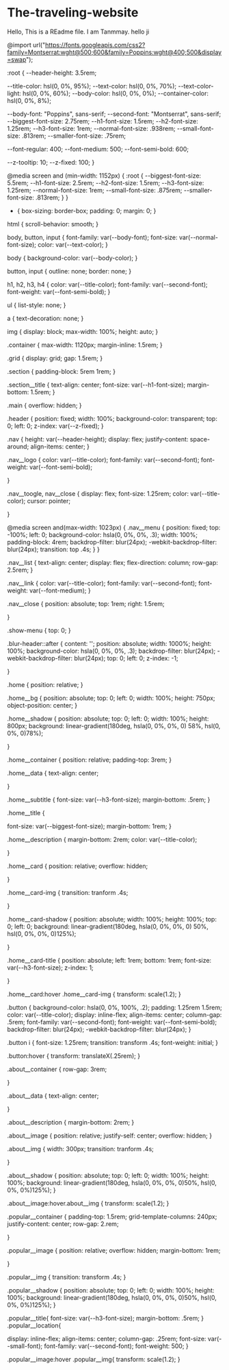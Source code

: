 # The-traveling-website
Hello, This is a REadme file.
I am Tanmmay. hello ji

@import url("https://fonts.googleapis.com/css2?family=Montserrat:wght@500;600&family=Poppins:wght@400;500&display=swap");


:root {
  --header-height: 3.5rem;


  --title-color: hsl(0, 0%, 95%);
  --text-color: hsl(0, 0%, 70%);
  --text-color-light: hsl(0, 0%, 60%);
  --body-color: hsl(0, 0%, 0%);
  --container-color: hsl(0, 0%, 8%);



  --body-font: "Poppins", sans-serif;
  --second-font: "Montserrat", sans-serif;
  --biggest-font-size: 2.75rem;
  --h1-font-size: 1.5rem;
  --h2-font-size: 1.25rem;
  --h3-font-size: 1rem;
  --normal-font-size: .938rem;
  --small-font-size: .813rem;
  --smaller-font-size: .75rem;


  --font-regular: 400;
  --font-medium: 500;
  --font-semi-bold: 600;


  --z-tooltip: 10;
  --z-fixed: 100;
}



@media screen and (min-width: 1152px) {
  :root {
    --biggest-font-size: 5.5rem;
    --h1-font-size: 2.5rem;
    --h2-font-size: 1.5rem;
    --h3-font-size: 1.25rem;
    --normal-font-size: 1rem;
    --small-font-size: .875rem;
    --smaller-font-size: .813rem;
  }
}


* {
  box-sizing: border-box;
  padding: 0;
  margin: 0;
}

html {
  scroll-behavior: smooth;
}

body,
button,
input {
  font-family: var(--body-font);
  font-size: var(--normal-font-size);
  color: var(--text-color);
}

body {
  background-color: var(--body-color);
}

button,
input {
  outline: none;
  border: none;
}

h1,
h2,
h3,
h4 {
  color: var(--title-color);
  font-family: var(--second-font);
  font-weight: var(--font-semi-bold);
}

ul {
  list-style: none;
}

a {
  text-decoration: none;
}

img {
  display: block;
  max-width: 100%;
  height: auto;
}


.container {
  max-width: 1120px;
  margin-inline: 1.5rem;
}

.grid {
  display: grid;
  gap: 1.5rem;
}

.section {
  padding-block: 5rem 1rem;
}

.section__title {
  text-align: center;
  font-size: var(--h1-font-size);
  margin-bottom: 1.5rem;
}

.main {
  overflow: hidden;
}


.header {
  position: fixed;
  width: 100%;
  background-color: transparent;
  top: 0;
  left: 0;
  z-index: var(--z-fixed);
}

.nav {
  height: var(--header-height);
  display: flex;
  justify-content: space-around;
  align-items: center;
}

.nav__logo {
  color: var(--title-color);
  font-family: var(--second-font);
  font-weight: var(--font-semi-bold);

}

.nav__toogle,
nav__close {
  display: flex;
  font-size: 1.25rem;
  color: var(--title-color);
  cursor: pointer;

}

@media screen and(max-width: 1023px) {
  .nav__menu {
    position: fixed;
    top: -100%;
    left: 0;
    background-color: hsla(0, 0%, 0%, .3);
    width: 100%;
    padding-block: 4rem;
    backdrop-filter: blur(24px);
    -webkit-backdrop-filter: blur(24px);
    transition: top .4s;
  }
}

.nav__list {
  text-align: center;
  display: flex;
  flex-direction: column;
  row-gap: 2.5rem;
}

.nav__link {
  color: var(--title-color);
  font-family: var(--second-font);
  font-weight: var(--font-medium);
}

.nav__close {
  position: absolute;
  top: 1rem;
  right: 1.5rem;

}

.show-menu {
  top: 0;
}

.blur-header::after {
  content: '';
  position: absolute;
  width: 1000%;
  height: 100%;
  background-color: hsla(0, 0%, 0%, .3);
  backdrop-filter: blur(24px);
  -webkit-backdrop-filter: blur(24px);
  top: 0;
  left: 0;
  z-index: -1;




}

.home {
  position: relative;
}

.home__bg {
  position: absolute;
  top: 0;
  left: 0;
  width: 100%;
  height: 750px;
  object-position: center;
}

.home__shadow {
  position: absolute;
  top: 0;
  left: 0;
  width: 100%;
  height: 800px;
  background: linear-gradient(180deg,
      hsla(0, 0%, 0%, 0) 58%,
      hsl(0, 0%, 0)78%);

}

.home__container {
  position: relative;
  padding-top: 3rem;
}

.home__data {
  text-align: center;

}

.home__subtitle {
  font-size: var(--h3-font-size);
  margin-bottom: .5rem;
}

.home__title {

  font-size: var(--biggest-font-size);
  margin-bottom: 1rem;
}

.home__description {
  margin-bottom: 2rem;
  color: var(--title-color);

}

.home__card {
  position: relative;
  overflow: hidden;

}

.home__card-img {
  transition: tranform .4s;

}

.home__card-shadow {
  position: absolute;
  width: 100%;
  height: 100%;
  top: 0;
  left: 0;
  background: linear-gradient(180deg,
      hsla(0, 0%, 0%, 0) 50%,
      hsl(0, 0%, 0%, 0)125%);

}

.home__card-title {
  position: absolute;
  left: 1rem;
  bottom: 1rem;
  font-size: var(--h3-font-size);
  z-index: 1;

}

.home__card:hover .home__card-img {
  transform: scale(1.2);
}

.button {
  background-color: hsla(0, 0%, 100%, .2);
  padding: 1.25rem 1.5rem;
  color: var(--title-color);
  display: inline-flex;
  align-items: center;
  column-gap: .5rem;
  font-family: var(--second-font);
  font-weight: var(--font-semi-bold);
  backdrop-filter: blur(24px);
  -webkit-backdrop-filter: blur(24px);
}

.button i {
  font-size: 1.25rem;
  transition: transform .4s;
  font-weight: initial;
}

.button:hover {
  transform: translateX(.25rem);
}

.about__container {
  row-gap: 3rem;

}

.about__data {
  text-align: center;

}

.about__description {
  margin-bottom: 2rem;
}

.about__image {
  position: relative;
  justify-self: center;
  overflow: hidden;
}

.about__img {
  width: 300px;
  transition: tranform .4s;


}

.about__shadow {
  position: absolute;
  top: 0;
  left: 0;
  width: 100%;
  height: 100%;
  background: linear-gradient(180deg,
      hsla(0, 0%, 0%, 0)50%,
      hsl(0, 0%, 0%)125%);
}

.about__image:hover.about__img {
  transform: scale(1.2);
}

.popular__container {
  padding-top: 1.5rem;
  grid-template-columns: 240px;
  justify-content: center;
  row-gap: 2.rem;

}

.popular__image {
  position: relative;
  overflow: hidden;
  margin-bottom: 1rem;

}

.popular__img {
  transition: transform .4s;
}

.popular__shadow {
  position: absolute;
  top: 0;
  left: 0;
  width: 100%;
  height: 100%;
  background: linear-gradient(180deg,
      hsla(0, 0%, 0%, 0)50%,
      hsl(0, 0%, 0%)125%);
}

.popular__title{
  font-size: var(--h3-font-size);
  margin-bottom: .5rem;
}
.popular__location{

  display: inline-flex;
  align-items: center;
  column-gap: .25rem;
  font-size: var(--small-font);
  font-family: var(--second-font);
  font-weight: 500;
}

.popular__image:hover .popular__img{
  transform: scale(1.2);
}


